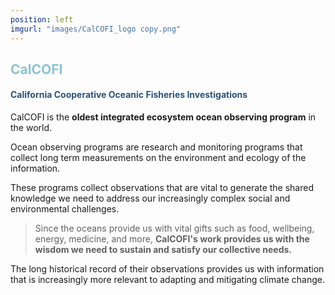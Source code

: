 ```yaml
---
position: left
imgurl: "images/CalCOFI_logo copy.png"
---
```



## <span style="color:#8AC4D0"> CalCOFI </span>

#### <span style="color:#28527A"> California Cooperative Oceanic Fisheries Investigations </span>


CalCOFI is the **oldest integrated ecosystem ocean observing program** in the world.  

Ocean observing programs are research and monitoring programs that collect long term measurements on the environment and ecology of the information.  

These programs collect observations that are vital to generate the shared knowledge we need to address our increasingly complex social and environmental challenges.  

> Since the oceans provide us with vital gifts such as food, wellbeing, energy, medicine, and more, **CalCOFI's work provides us with the wisdom we need to sustain and satisfy our collective needs.**  

The long historical record of their observations provides us with information that is increasingly more relevant to adapting and mitigating climate change.
